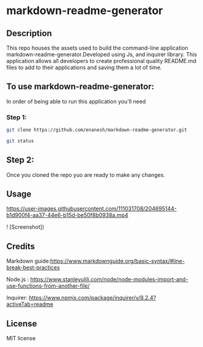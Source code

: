 # markdown-readme-generator

## Description

This repo houses the assets used to build the command-line application markdown-readme-generator.Developed using Js, and inquirer library.
This application allows all developers to create professional quality README.md files to add to their applications and saving them a lot of time. 


## To use markdown-readme-generator:

In order of being able to run this application you'll need
 
### Step 1:

```sh
git clone https://github.com/enanesh/markdown-readme-generator.git

git status 
```

## Step 2:
Once you cloned the repo yuo are ready to make any changes.

## Usage



https://user-images.githubusercontent.com/111031708/204695144-b1d900f4-aa37-44e6-b15d-be50f8b0938a.mp4







! [Screenshot])







    
    
 

## Credits

Markdown guide:https://www.markdownguide.org/basic-syntax/#line-break-best-practices

Node.js : https://www.stanleyulili.com/node/node-modules-import-and-use-functions-from-another-file/

Inquirer: https://www.npmjs.com/package/inquirer/v/8.2.4?activeTab=readme



## License

MIT license 
